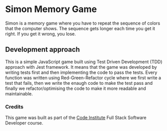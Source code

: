 # Simon Memory Game

Simon is a memory game where you have to repeat the sequence of colors that the computer shows. The sequence gets longer each time you get it right. If you get it wrong, you lose.

## Development approach
This is a simple JavaScript game built using Test Driven Development (TDD) approach with Jest framework. It means that the game was developed by writing tests first and then implementing the code to pass the tests. Every function was written using Red-Green-Refactor cycle where we first write a test that fails, then we write the enaugh code to make the test pass and finally we refactor/optimising the code to make it more readable and maintainable.

### Credits
This game was built as part of the [Code Institute](https://codeinstitute.net/) Full Stack Software Developer course.